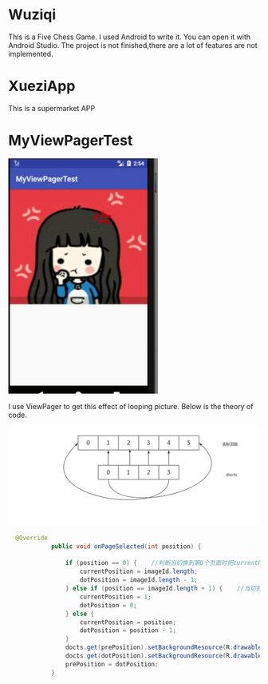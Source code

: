 # Wuziqi
This is a Five Chess Game.
I used Android to write it.
You can open it with Android Studio.
The project is not finished,there are a lot of features are not implemented.

# XueziApp
This is a supermarket APP

# MyViewPagerTest

<img src="circle.gif" width="300px"/>





I use ViewPager to get this effect of looping picture. Below is the theory of code.

<img src="flower.png" width="1200px"/>

``` java
  @Override
            public void onPageSelected(int position) {

                if (position == 0) {    //判断当切换到第0个页面时把currentPosition设置为imageId.length,即倒数第二个位置，小圆点位置为length-1
                    currentPosition = imageId.length;
                    dotPosition = imageId.length - 1;
                } else if (position == imageId.length + 1) {    //当切换到最后一个页面时currentPosition设置为第一个位置，小圆点位置为0
                    currentPosition = 1;
                    dotPosition = 0;
                } else {
                    currentPosition = position;
                    dotPosition = position - 1;
                }
                docts.get(prePosition).setBackgroundResource(R.drawable.dot_normal);
                docts.get(dotPosition).setBackgroundResource(R.drawable.dot_focus);
                prePosition = dotPosition;
            }

```




